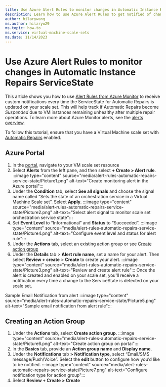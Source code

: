```yaml
---
title: Use Azure Alert Rules to monitor changes in Automatic Instance Repairs ServiceState
description: Learn how to use Azure Alert Rules to get notified of changes to Automatic Instance Repairs ServiceState.
author: hilarywang
ms.author: hilaryw29
ms.topic: how-to
ms.service: virtual-machine-scale-sets
ms.date: 11/14/2023
---
```


# Use Azure Alert Rules to monitor changes in Automatic Instance Repairs ServiceState

This article shows you how to use [Alert Rules from Azure Monitor](https://learn.microsoft.com/en-us/azure/azure-monitor/alerts/alerts-overview) to receive custom notifications every time the ServiceState for Automatic Repairs is updated on your scale set. This will help track if Automatic Repairs become _Suspended_ due to VM instances remaining unhealthy after multiple repair operations. To learn more about Azure Monitor alerts, see the [alerts overview](https://learn.microsoft.com/en-us/azure/azure-monitor/alerts/alerts-overview). 

To follow this tutorial, ensure that you have a Virtual Machine scale set with [Automatic Repairs](./virtual-machine-scale-sets-automatic-instance-repairs.md) enabled.

## Azure Portal
1.	In the [portal](https://portal.azure.com/), navigate to your VM scale set resource
2.	Select **Alerts** from the left pane, and then select **+ Create > Alert rule**. :::image type="content" source="media/alert-rules-automatic-repairs-service-state/Picture1.png" alt-text="Create monitoring alert in the Azure portal":::
3.	Under the **Condition** tab, select **See all signals** and choose the signal name called “Sets the state of an orchestration service in a Virtual Machine Scale set”. Select **Apply**. :::image type="content" source="media/alert-rules-automatic-repairs-service-state/Picture2.png" alt-text="Select alert signal to monitor scale set orchestration service state":::
4.	Set **Event Level** to “Informational” and **Status** to “Succeeded”. :::image type="content" source="media/alert-rules-automatic-repairs-service-state/Picture4.png" alt-text="Configure event level and status for alert rule":::
5.	Under the **Actions** tab, select an existing action group or see [Create action group](#creating-an-action-group) 
6.	Under the **Details** tab > **Alert rule name**, set a name for your alert. Then select **Review + create** > **Create** to create your alert.
:::image type="content" source="media/alert-rules-automatic-repairs-service-state/Picture3.png" alt-text="Review and create alert rule":::
Once the alert is created and enabled on your scale set, you'll receive a notification every time a change to the ServiceState is detected on your scale set.

Sample Email Notification from alert
:::image type="content" source="media/alert-rules-automatic-repairs-service-state/Picture5.png" alt-text="Sample email notification from alert rule":::

## Creating an Action Group
1. Under the **Actions** tab, select **Create action group**.
:::image type="content" source="media/alert-rules-automatic-repairs-service-state/Picture6.png" alt-text="Create action group on portal":::
2. In the **Basics** tab, provide an **Action group name** and **Display name**.
3. Under the **Notifications** tab **> Notification type**, select “Email/SMS message/Push/Voice”. Select the **edit** button to configure how you’d like to be notified.
:::image type="content" source="media/alert-rules-automatic-repairs-service-state/Picture7.png" alt-text="Configure notification type for action group":::
4. Select **Review + Create > Create**
